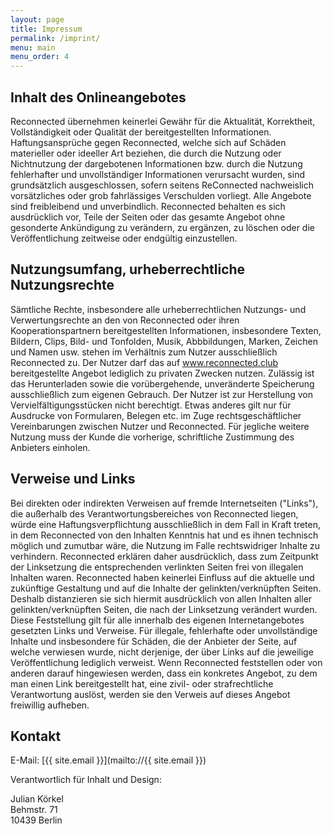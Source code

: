 ```yaml
---
layout: page
title: Impressum
permalink: /imprint/
menu: main
menu_order: 4
---
```


Inhalt des Onlineangebotes
-----------------------------
Reconnected übernehmen keinerlei Gewähr für die Aktualität, Korrektheit, Vollständigkeit oder Qualität der bereitgestellten Informationen. Haftungsansprüche gegen Reconnected, welche sich auf Schäden materieller oder ideeller Art beziehen, die durch die Nutzung oder Nichtnutzung der dargebotenen Informationen bzw. durch die Nutzung fehlerhafter und unvollständiger Informationen verursacht wurden, sind grundsätzlich ausgeschlossen, sofern seitens ReConnected nachweislich vorsätzliches oder grob fahrlässiges Verschulden vorliegt. Alle Angebote sind freibleibend und unverbindlich. Reconnected behalten es sich ausdrücklich vor, Teile der Seiten oder das gesamte Angebot ohne gesonderte Ankündigung zu verändern, zu ergänzen, zu löschen oder die Veröffentlichung zeitweise oder endgültig einzustellen.

Nutzungsumfang, urheberrechtliche Nutzungsrechte
---------------------------------------------------
Sämtliche Rechte, insbesondere alle urheberrechtlichen Nutzungs- und Verwertungsrechte an den von Reconnected oder ihren Kooperationspartnern bereitgestellten Informationen, insbesondere Texten, Bildern, Clips, Bild- und Tonfolden, Musik, Abbbildungen, Marken, Zeichen und Namen usw. stehen im Verhältnis zum Nutzer ausschließlich Reconnected zu. Der Nutzer darf das auf www.reconnected.club bereitgestellte Angebot lediglich zu privaten Zwecken nutzen. Zulässig ist das Herunterladen sowie die vorübergehende, unveränderte Speicherung ausschließlich zum eigenen Gebrauch. Der Nutzer ist zur Herstellung von Vervielfältigungsstücken nicht berechtigt. Etwas anderes gilt nur für Ausdrucke von Formularen, Belegen etc. im Zuge rechtsgeschäftlicher Vereinbarungen zwischen Nutzer und Reconnected. Für jegliche weitere Nutzung muss der Kunde die vorherige, schriftliche Zustimmung des Anbieters einholen.

Verweise und Links
---------------------
Bei direkten oder indirekten Verweisen auf fremde Internetseiten ("Links"), die außerhalb des Verantwortungsbereiches von Reconnected liegen, würde eine Haftungsverpflichtung ausschließlich in dem Fall in Kraft treten, in dem Reconnected von den Inhalten Kenntnis hat und es ihnen technisch möglich und zumutbar wäre, die Nutzung im Falle rechtswidriger Inhalte zu verhindern. Reconnected erklären daher ausdrücklich, dass zum Zeitpunkt der Linksetzung die entsprechenden verlinkten Seiten frei von illegalen Inhalten waren. Reconnected haben keinerlei Einfluss auf die aktuelle und zukünftige Gestaltung und auf die Inhalte der gelinkten/verknüpften Seiten. Deshalb distanzieren sie sich hiermit ausdrücklich von allen Inhalten aller gelinkten/verknüpften Seiten, die nach der Linksetzung verändert wurden. Diese Feststellung gilt für alle innerhalb des eigenen Internetangebotes gesetzten Links und Verweise. Für illegale, fehlerhafte oder unvollständige Inhalte und insbesondere für Schäden, die der Anbieter der Seite, auf welche verwiesen wurde, nicht derjenige, der über Links auf die jeweilige Veröffentlichung lediglich verweist. Wenn Reconnected feststellen oder von anderen darauf hingewiesen werden, dass ein konkretes Angebot, zu dem man einen Link bereitgestellt hat, eine zivil- oder strafrechtliche Verantwortung auslöst, werden sie den Verweis auf dieses Angebot freiwillig aufheben.

Kontakt
-------

E-Mail: [{{ site.email }}](mailto://{{ site.email }})  

Verantwortlich für Inhalt und Design:  

Julian Körkel  
Behmstr. 71  
10439 Berlin
